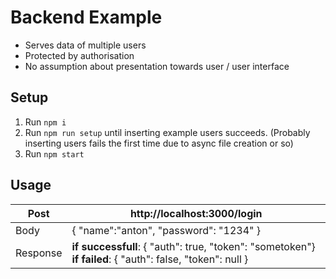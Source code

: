 # Backend Example
- Serves data of multiple users
- Protected by authorisation
- No assumption about presentation towards user / user interface

## Setup
1. Run `npm i`
2. Run `npm run setup` until inserting example users succeeds. (Probably inserting users fails the first time due to async file creation or so)
3. Run `npm start`

## Usage
| Post | http://localhost:3000/login |
| --- | --- |
| Body | { "name":"anton", "password": "1234" } |
| Response | **if successfull**: { "auth": true, "token": "sometoken"} **if failed**: { "auth": false, "token": null } |
